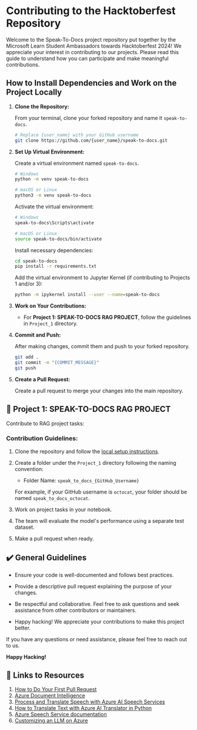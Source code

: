 # Contributing to the Hacktoberfest Repository

Welcome to the Speak-To-Docs project repository put together by the Microsoft Learn Student Ambassadors towards Hacktoberfest 2024! We appreciate your interest in contributing to our projects. Please read this guide to understand how you can participate and make meaningful contributions.

## How to Install Dependencies and Work on the Project Locally

1. **Clone the Repository:**

   From your terminal, clone your forked repository and name it `speak-to-docs`.

   ```bash
   # Replace {user_name} with your GitHub username
   git clone https://github.com/{user_name}/speak-to-docs.git
   ```

2. **Set Up Virtual Environment:**

   Create a virtual environment named `speak-to-docs`.

   ```bash
   # Windows
   python -m venv speak-to-docs

   # macOS or Linux
   python3 -m venv speak-to-docs
   ```

   Activate the virtual environment:

   ```bash
   # Windows
   speak-to-docs\Scripts\activate

   # macOS or Linux
   source speak-to-docs/bin/activate
   ```

   Install necessary dependencies:

   ```bash
   cd speak-to-docs
   pip install -r requirements.txt
   ```

   Add the virtual environment to Jupyter Kernel (if contributing to Projects 1 and/or 3):

   ```bash
   python -m ipykernel install --user --name=speak-to-docs
   ```

3. **Work on Your Contributions:**

   - For **Project 1: SPEAK-TO-DOCS RAG PROJECT**, follow the guidelines in `Project_1` directory.

4. **Commit and Push:**

   After making changes, commit them and push to your forked repository.

   ```bash
   git add .
   git commit -m "{COMMIT_MESSAGE}"
   git push
   ```

5. **Create a Pull Request:**

   Create a pull request to merge your changes into the main repository.

## 🏢 Project 1: SPEAK-TO-DOCS RAG PROJECT

Contribute to RAG project tasks:

### Contribution Guidelines:

1. Clone the repository and follow the [local setup instructions](#how-to-install-dependencies-and-work-on-the-project-locally).

2. Create a folder under the `Project_1` directory following the naming convention:
   - Folder Name: `speak_to_docs_{GitHub_Username}`

   For example, if your GitHub username is `octocat`, your folder should be named `speak_to_docs_octocat`.

3. Work on project tasks in your notebook.

4. The team will evaluate the model's performance using a separate test dataset.

5. Make a pull request when ready.


## ✔️ General Guidelines

- Ensure your code is well-documented and follows best practices.

- Provide a descriptive pull request explaining the purpose of your changes.

- Be respectful and collaborative. Feel free to ask questions and seek assistance from other contributors or maintainers.

- Happy hacking! We appreciate your contributions to make this project better.

If you have any questions or need assistance, please feel free to reach out to us.

**Happy Hacking!**

## 🔗 Links to Resources

1. [How to Do Your First Pull Request](https://youtu.be/nkuYH40cjo4?si=Cb6U2EKVR_Ns4RLw)
2. [Azure Document Intelligence](https://learn.microsoft.com/en-us/azure/ai-services/document-intelligence/overview?wt.mc_id=studentamb_271760)
3. [Process and Translate Speech with Azure AI Speech Services](https://learn.microsoft.com/en-gb/training/paths/process-translate-speech-azure-cognitive-speech-services/?wt.mc_id=studentamb_217190)
4. [How to Translate Text with Azure AI Translator in Python](https://learn.microsoft.com/en-us/azure/ai-services/translator/quickstart-text-rest-api?tabs=python#translate-text?wt.mc_id=studentamb_217190)
5. [Azure Speech Service documentation](https://learn.microsoft.com/en-us/azure/ai-services/speech-service/?wt.mc_id=studentamb_217190)
6. [Customizing an LLM on Azure](https://learn.microsoft.com/en-us/azure/ai-services/openai/concepts/customizing-llms?wt.mc_id=studentamb_271760)
